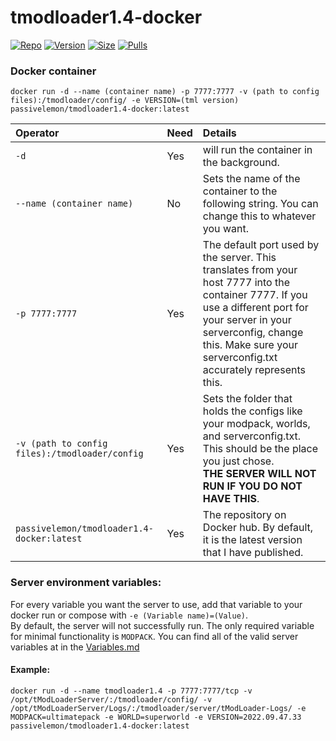 # tmodloader1.4-docker </br>

[![Repo](https://img.shields.io/badge/Docker-Repo-007EC6?labelColor-555555&color-007EC6&logo=docker&logoColor=fff&style=flat-square)](https://hub.docker.com/r/passivelemon/tmodloader1.4-docker)
[![Version](https://img.shields.io/docker/v/passivelemon/tmodloader1.4-docker/latest?labelColor-555555&color-007EC6&style=flat-square)](https://hub.docker.com/r/passivelemon/tmodloader1.4-docker)
[![Size](https://img.shields.io/docker/image-size/passivelemon/tmodloader1.4-docker/latest?sort=semver&labelColor-555555&color-007EC6&style=flat-square)](https://hub.docker.com/r/passivelemon/tmodloader1.4-docker)
[![Pulls](https://img.shields.io/docker/pulls/passivelemon/tmodloader1.4-docker?labelColor-555555&color-007EC6&style=flat-square)](https://hub.docker.com/r/passivelemon/tmodloader1.4-docker)

### Docker container </br>
```
docker run -d --name (container name) -p 7777:7777 -v (path to config files):/tmodloader/config/ -e VERSION=(tml version) passivelemon/tmodloader1.4-docker:latest
```
| Operator | Need | Details |
|:-|:-|:-|
| `-d` | Yes | will run the container in the background. |
| `--name (container name)` | No | Sets the name of the container to the following string. You can change this to whatever you want. |
| `-p 7777:7777` | Yes | The default port used by the server. This translates from your host 7777 into the container 7777. If you use a different port for your server in your serverconfig, change this. Make sure your serverconfig.txt accurately represents this. |
| `-v (path to config files):/tmodloader/config` | Yes | Sets the folder that holds the configs like your modpack, worlds, and serverconfig.txt. This should be the place you just chose. <br><b>THE SERVER WILL NOT RUN IF YOU DO NOT HAVE THIS</b>.</br> |
| `passivelemon/tmodloader1.4-docker:latest` | Yes | The repository on Docker hub. By default, it is the latest version that I have published. |

### Server environment variables: </br>
For every variable you want the server to use, add that variable to your docker run or compose with `-e (Variable name)=(Value)`. </br>
By default, the server will not successfully run. The only required variable for minimal functionality is `MODPACK`. You can find all of the valid server variables at in the [Variables.md](/Variables.md)

#### Example: </br>
```
docker run -d --name tmodloader1.4 -p 7777:7777/tcp -v /opt/tModLoaderServer/:/tmodloader/config/ -v /opt/tModLoaderServer/Logs/:/tmodloader/server/tModLoader-Logs/ -e MODPACK=ultimatepack -e WORLD=superworld -e VERSION=2022.09.47.33 passivelemon/tmodloader1.4-docker:latest
```
